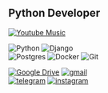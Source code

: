 ## Python Developer

<a href='https://github.com/Listen-Music-App' target="_blank"><img alt='Youtube Music' src='https://img.shields.io/badge/Current_Project-Listen-100000?style=for-the-badge&logo=Youtube Music&logoColor=2C2C2C&labelColor=CDCDCD&color=F1F1F1'/></a>


![Python](https://img.shields.io/badge/python-3670A0?style=for-the-badge&logo=python&logoColor=ffdd54)
![Django](https://img.shields.io/badge/django-%23092E20.svg?style=for-the-badge&logo=django&logoColor=white)<br>
![Postgres](https://img.shields.io/badge/postgres-%23316192.svg?style=for-the-badge&logo=postgresql&logoColor=white)
![Docker](https://img.shields.io/badge/docker-%230db7ed.svg?style=for-the-badge&logo=docker&logoColor=white)
![Git](https://img.shields.io/badge/git-%23F05033.svg?style=for-the-badge&logo=git&logoColor=white)



<a href='https://drive.google.com/file/d/1zzD8Z0b4tFpnIxf1V_j1rYxf4cfsJvLE/view?usp=drive_link' target="_blank"><img alt='Google Drive' src='https://img.shields.io/badge/Resume-100000?style=for-the-badge&logo=Google Drive&logoColor=FFD70F&labelColor=4285f4&color=34a853'/></a>
<a href='mailto:lengthylyova@gmail.com' target="_blank"><img alt='gmail' src='https://img.shields.io/badge/GMAIL-100000?style=for-the-badge&logo=gmail&logoColor=ea4335&labelColor=4285f4&color=34a853'/></a><br>
<a href='https://t.me/lengthy24' target="_blank"><img alt='telegram' src='https://img.shields.io/badge/telegram-100000?style=for-the-badge&logo=telegram&logoColor=FFFFFF&labelColor=00689D&color=0088cc'/></a>
<a href='https://www.instagram.com/len.gthy24/' target="_blank"><img alt='instagram' src='https://img.shields.io/badge/instagram-100000?style=for-the-badge&logo=instagram&logoColor=FFFFFF&labelColor=405de6&color=f77737'/></a>
